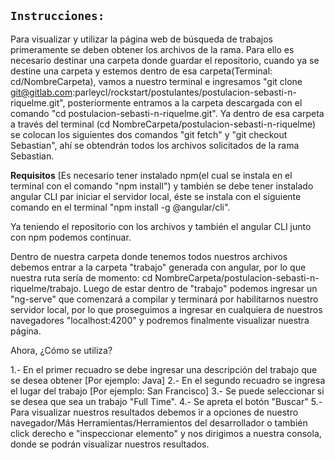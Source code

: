 ## `Instrucciones:`

Para visualizar y utilizar la página web de búsqueda de trabajos primeramente se deben obtener los archivos de la rama. Para ello es necesario destinar una carpeta donde guardar el repositorio, cuando ya se destine una carpeta y estemos dentro de esa carpeta(Terminal: cd/NombreCarpeta), vamos a nuestro terminal e ingresamos "git clone git@gitlab.com:parleycl/rockstart/postulantes/postulacion-sebasti-n-riquelme.git", posteriormente entramos a la carpeta descargada con el comando "cd postulacion-sebasti-n-riquelme.git". Ya dentro de esa carpeta a través del terminal (cd NombreCarpeta/postulacion-sebasti-n-riquelme) se colocan los siguientes dos comandos "git fetch" y "git checkout Sebastian", ahí se obtendrán todos los archivos solicitados de la rama Sebastian.

**Requisitos** [Es necesario tener instalado npm(el cual se instala en el terminal con el comando "npm install") y también se debe tener instalado angular CLI par iniciar el servidor local, éste se instala con el siguiente comando en el terminal "npm install -g @angular/cli".

Ya teniendo el repositorio con los archivos y también el angular CLI junto con npm podemos continuar.

Dentro de nuestra carpeta donde tenemos todos nuestros archivos debemos entrar a la carpeta "trabajo" generada con angular, por lo que nuestra ruta sería de momento: cd NombreCarpeta/postulacion-sebasti-n-riquelme/trabajo. Luego de estar dentro de "trabajo" podemos ingresar un "ng-serve" que comenzará a compilar y terminará por habilitarnos nuestro servidor local, por lo que proseguimos a ingresar en cualquiera de nuestros navegadores "localhost:4200" y podremos finalmente visualizar nuestra página.

Ahora, ¿Cómo se utiliza?

1.- En el primer recuadro se debe ingresar una descripción del trabajo que se desea obtener [Por ejemplo: Java]
2.- En el segundo recuadro se ingresa el lugar del trabajo [Por ejemplo: San Francisco]
3.- Se puede seleccionar si se desea que sea un trabajo "Full Time".
4.- Se apreta el botón "Buscar"
5.- Para visualizar nuestros resultados debemos ir a opciones de nuestro navegador/Más Herramientas/Herramientos del desarrollador o también click derecho e "inspeccionar elemento" y nos dirigimos a nuestra consola, donde se podrán visualizar nuestros resultados.



